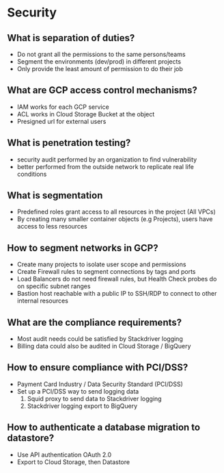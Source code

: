 # Security

## What is separation of duties?
 - Do not grant all the permissions to the same persons/teams
 - Segment the environments (dev/prod) in different projects
 - Only provide the least amount of permission to do their job

## What are GCP access control mechanisms?
 - IAM works for each GCP service
 - ACL works in Cloud Storage Bucket at the object
 - Presigned url for external users

## What is penetration testing?
 - security audit performed by an organization to find vulnerability
 - better performed from the outside network to replicate real life conditions

## What is segmentation
 - Predefined roles grant access to all resources in the project (All VPCs)
 - By creating many smaller container objects (e.g Projects), users have access to less resources

## How to segment networks in GCP?
  - Create many projects to isolate user scope and permissions
  - Create Firewall rules to segment connections by tags and ports
  - Load Balancers do not need firewall rules, but Health Check probes do on specific subnet ranges
  - Bastion host reachable with a public IP to SSH/RDP to connect to other internal resources

## What are the compliance requirements?
 - Most audit needs could be satisfied by Stackdriver logging
 - Billing data could also be audited in Cloud Storage / BigQuery

## How to ensure compliance with PCI/DSS?
 - Payment Card Industry / Data Security Standard (PCI/DSS)
 - Set up a PCI/DSS way to send logging data
   1. Squid proxy to send data to Stackdriver logging
   2. Stackdriver logging export to BigQuery

## How to authenticate a database migration to datastore?
 - Use API authentication OAuth 2.0
 - Export to Cloud Storage, then Datastore
